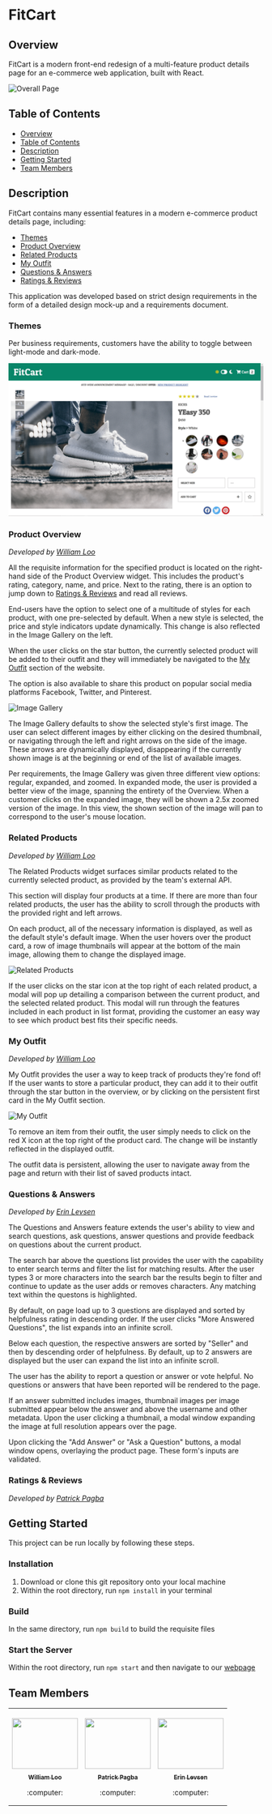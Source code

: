 # FitCart <!-- omit in TOC -->

## Overview

FitCart is a modern front-end redesign of a multi-feature product details page for an e-commerce web application, built with React.

![Overall Page](<README public/Overall App.gif>)

## Table of Contents

- [Overview](#overview)
- [Table of Contents](#table-of-contents)
- [Description](#description)
- [Getting Started](#getting-started)
- [Team Members](#team-members)

## Description

FitCart contains many essential features in a modern e-commerce product details page, including:

- [Themes](#themes)
- [Product Overview](#product-overview)
- [Related Products](#related-products)
- [My Outfit](#my-outfit)
- [Questions & Answers](#questions-&-answers)
- [Ratings & Reviews](#ratings-&-reviews)

This application was developed based on strict design requirements in the form of a detailed design mock-up and a requirements document.

<!-- omit in TOC -->

### Themes

Per business requirements, customers have the ability to toggle between light-mode and dark-mode.

![Themes](<README public/Dark Light Themes.gif>)

<!-- omit in TOC -->

### Product Overview

_Developed by [William Loo](#team-members)_

All the requisite information for the specified product is located on the right-hand side of the Product Overview widget. This includes the product's rating, category, name, and price. Next to the rating, there is an option to jump down to [Ratings & Reviews](#ratings-&-reviews) and read all reviews.

End-users have the option to select one of a multitude of styles for each product, with one pre-selected by default. When a new style is selected, the price and style indicators update dynamically. This change is also reflected in the Image Gallery on the left.

When the user clicks on the star button, the currently selected product will be added to their outfit and they will immediately be navigated to the [My Outfit](#my-outfit) section of the website.

The option is also available to share this product on popular social media platforms Facebook, Twitter, and Pinterest.

![Image Gallery](<README public/Image Gallery.gif>)

The Image Gallery defaults to show the selected style's first image. The user can select different images by either clicking on the desired thumbnail, or navigating through the left and right arrows on the side of the image. These arrows are dynamically displayed, disappearing if the currently shown image is at the beginning or end of the list of available images.

Per requirements, the Image Gallery was given three different view options: regular, expanded, and zoomed. In expanded mode, the user is provided a better view of the image, spanning the entirety of the Overview. When a customer clicks on the expanded image, they will be shown a 2.5x zoomed version of the image. In this view, the shown section of the image will pan to correspond to the user's mouse location.

<!-- omit in TOC -->

### Related Products

_Developed by [William Loo](#team-members)_

The Related Products widget surfaces similar products related to the currently selected product, as provided by the team's external API.

This section will display four products at a time. If there are more than four related products, the user has the ability to scroll through the products with the provided right and left arrows.

On each product, all of the necessary information is displayed, as well as the default style's default image. When the user hovers over the product card, a row of image thumbnails will appear at the bottom of the main image, allowing them to change the displayed image.

![Related Products](<README public/Related Products.gif>)

If the user clicks on the star icon at the top right of each related product, a modal will pop up detailing a comparison between the current product, and the selected related product. This modal will run through the features included in each product in list format, providing the customer an easy way to see which product best fits their specific needs.

<!-- omit in TOC -->

### My Outfit

_Developed by [William Loo](#team-members)_

My Outfit provides the user a way to keep track of products they're fond of! If the user wants to store a particular product, they can add it to their outfit through the star button in the overview, or by clicking on the persistent first card in the My Outfit section.

![My Outfit](<README public/My Outfit.gif>)

To remove an item from their outfit, the user simply needs to click on the red X icon at the top right of the product card. The change will be instantly reflected in the displayed outfit.

The outfit data is persistent, allowing the user to navigate away from the page and return with their list of saved products intact.

<!-- omit in TOC -->

### Questions & Answers

_Developed by [Erin Levsen](#team-members)_

The Questions and Answers feature extends the user's ability to view and search questions, ask questions, answer questions and provide feedback on questions about the current product.

The search bar above the questions list provides the user with the capability to enter search terms and filter the list for matching results. After the user types 3 or more characters into the search bar the results begin to filter and continue to update as the user adds or removes characters. Any matching text within the questons is highlighted.

By default, on page load up to 3 questions are displayed and sorted by helpfulness rating in descending order. If the user clicks "More Answered Questions", the list expands into an infinite scroll.

Below each question, the respective answers are sorted by "Seller" and then by descending order of helpfulness. By default, up to 2 answers are displayed but the user can expand the list into an infinite scroll.

The user has the ability to report a question or answer or vote helpful. No questions or answers that have been reported will be rendered to the page.

If an answer submitted includes images, thumbnail images per image submitted appear below the answer and above the username and other metadata. Upon the user clicking a thumbnail, a modal window expanding the image at full resolution appears over the page.

Upon clicking the "Add Answer" or "Ask a Question" buttons, a modal window opens, overlaying the product page. These form's inputs are validated.

<!-- omit in TOC -->

### Ratings & Reviews

_Developed by [Patrick Pagba](#team-members)_

## Getting Started

This project can be run locally by following these steps.

### Installation <!-- omit in TOC -->

1. Download or clone this git repository onto your local machine
2. Within the root directory, run `npm install` in your terminal

### Build <!-- omit in TOC -->

In the same directory, run `npm build` to build the requisite files

### Start the Server <!-- omit in TOC -->

Within the root directory, run `npm start` and then navigate to our [webpage](http://localhost:51623)

## Team Members

<!-- ALL-CONTRIBUTORS-LIST:START - Do not remove or modify this section -->
<!-- prettier-ignore-start -->
<!-- markdownlint-disable -->
<table>
  <tr>
    <td align="center"><br/><a href="https://github.com/wjloo95"><img src="https://live.staticflickr.com/8104/8525230481_ff0e205732_b.jpg" width="130px;" height="100px;" alt=""/><br /><sub><b>William Loo</b></sub></a><p>:computer:</p></td>
    <td align="center"><br/><a href="https://github.com/papat27"><img src="https://cdn.pixabay.com/photo/2018/11/13/16/05/puppy-3813375_960_720.jpg" width="130px;" height="100px;" alt=""/><br /><sub><b>Patrick Pagba</b></sub></a><p>:computer:</p></td>
    <td align="center"><br/><a href="https://github.com/erinlevsen13"><img src="https://live.staticflickr.com/5220/5462177379_3da3eb5fe1_b.jpg" width="130px;" height="100px;" alt=""/><br /><sub><b>Erin Levsen</b></sub></a><p>:computer:</p></td>
  </tr>
</table>

<!-- markdownlint-enable -->
<!-- prettier-ignore-end -->

<!-- ALL-CONTRIBUTORS-LIST:END -->

